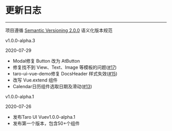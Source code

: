
# 更新日志

----

项目遵循 [Semantic Versioning 2.0.0](http://semver.org/lang/zh-CN/) 语义化版本规范

<div class="row changelog">
  <div class="at-timeline">
    <div class="at-timeline__item at-timeline__item--last at-timeline__item--custom at-timeline__item--error">
      <div class="at-timeline__tail"></div>
      <div class="at-timeline__dot">
        <i class="icon icon-award"></i>
      </div>
      <div class="at-timeline__content">
        <p class="head">v1.0.0-alpha.3</p>
        <p class="time">
          <span>2020-07-29</span>
        </p>
        <ul class="content">
          <li><span>Modal</span>修复 Button 改为 AtButton</li>
          <li>修复找不到 View、Text、Image 等模板的问题(<a href="https://github.com/psaren/taro-ui-vue/issues/17">#17</a>)</li>
          <li><span>taro-ui-vue-demo</span>修复 DocsHeader 样式失效(<a href="https://github.com/psaren/taro-ui-vue/issues/15">#15</a>)</li>
          <li>改写 Vue.extend 组件</li>
          <li><span>Calendar</span>日历组件选取日期及滑动(<a href="https://github.com/psaren/taro-ui-vue/issues/13">#13</a>)</li>
        </ul>
      </div>
    </div>
    <div class="at-timeline__item at-timeline__item--last at-timeline__item--custom at-timeline__item--error">
      <div class="at-timeline__tail"></div>
      <div class="at-timeline__dot">
        <i class="icon icon-award"></i>
      </div>
      <div class="at-timeline__content">
        <p class="head">v1.0.0-alpha.1</p>
        <p class="time">
          <span>2020-07-26</span>
        </p>
        <ul class="content">
          <li>发布<span>Taro UI Vue</span>v1.0.0-alpha.1</li>
          <li>发布第一个版本，包含<span>50+</span>个组件</li>
        </ul>
      </div>
    </div>
  </div>
</div>
